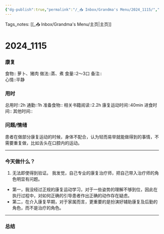 ```yaml
---
{"dg-publish":true,"permalink":"/_📥 Inbox/Grandma's Menu/2024_1115/","tags":["🏥","#养老院"]}
---
```


 Tags_notes: [[_📥 Inbox/Grandma's Menu/主页\|主页]]
# 2024_1115
### 康复
食物:: 萝卜、猪肉
做法::蒸、煮
食量::2～3口
备注::  
心情::平静

### 用时
总用时::2h
通勤::1h
准备食物::
相关书籍阅读::2.2h
康复运动时间::40min
进食时间::
其他时间::
### 问题/情绪
患者在做部分康复运动的时候，身体不配合，认为轻而易举就能做得到的事情，不需要重复做，比如舌头在口腔内的运动。
___
### 今天做什么？
1. 无法即使得到验证。
我发觉，自己专业的康复治疗师，把自己带入治疗师的角色明显有问题。
- 第一，我没经过正规的康复运动学习，对于一些姿势的理解不够到位，因此在执行过程中，对如何正确的引导患者作出正确的动作存在疑虑。
- 第二，在介入康复早期，对于家属而言，更重要的是扮演好辅助康复及后勤的角色，而不是治疗的角色。
---
### 总结
